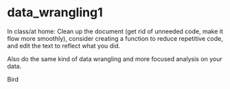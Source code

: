 # data_wrangling1

In class/at home: Clean up the document (get rid of unneeded code, make it flow
more smoothly), consider creating a function to reduce repetitive code, and
edit the text to reflect what you did. 

Also do the same kind of data wrangling and more focused analysis on your data. 

Bird

